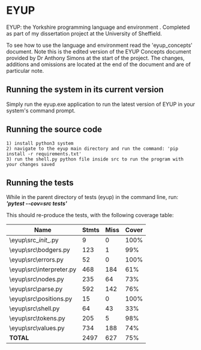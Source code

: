 # EYUP
EYUP: the Yorkshire programming language and environment . Completed as part of my dissertation project at the University of Sheffield.

To see how to use the language and environment read the 'eyup_concepts' document. Note this is the edited version of the EYUP Concepts document provided by Dr Anthony Simons at the start of the project. The changes, additions and omissions are located at the end of the document and are of particular note.

## Running the system in its current version
Simply run the eyup.exe application to run the latest version of EYUP in your system's command prompt.

## Running the source code
    1) install python3 system  
    2) navigate to the eyup main directory and run the command: 'pip install -r requirements.txt'
    3) run the shell.py python file inside src to run the program with your changes saved

## Running the tests
While in the parent directory of tests (eyup) in the command line, run: *__'pytest --cov=src tests'__*

This should re-produce the tests, with the following coverage table:

| Name                     | Stmts | Miss | Cover |
|--------------------------|-------|------|-------|
| \eyup\src\__init__.py    | 9     | 0    | 100%  |
| \eyup\src\bodgers.py     | 123   | 1    | 99%   |
| \eyup\src\errors.py      | 52    | 0    | 100%  |
| \eyup\src\interpreter.py | 468   | 184  | 61%   |
| \eyup\src\nodes.py       | 235   | 64   | 73%   |
| \eyup\src\parse.py       | 592   | 142  | 76%   |
| \eyup\src\positions.py   | 15    | 0    | 100%  |
| \eyup\src\shell.py       | 64    | 43   | 33%   |
| \eyup\src\tokens.py      | 205   | 5    | 98%   |
| \eyup\src\values.py      | 734   | 188  | 74%   |
| __TOTAL__                | 2497  | 627  | 75%   |
